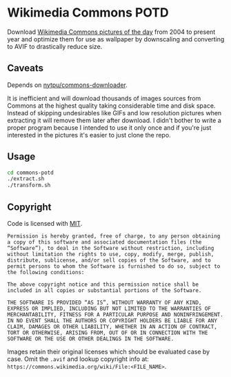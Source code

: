 # Wikimedia Commons POTD

Download [Wikimedia Commons pictures of the day](https://commons.wikimedia.org/wiki/Category:Pictures_of_the_day) from 2004 to present year and optimize them for use as wallpaper by downscaling and converting to AVIF to drastically reduce size.

## Caveats

Depends on [nytpu/commons-downloader](https://git.sr.ht/~nytpu/commons-downloader).

It is inefficient and will download thousands of images sources from Commons at the highest quality taking considerable time and disk space. Instead of skipping undesirables like GIFs and low resolution pictures when extracting it will remove them later after download. I didn't bother to write a proper program because I intended to use it only once and if you're just interested in the pictures it's easier to just clone the repo.

## Usage

```sh
cd commons-potd
./extract.sh
./transform.sh
```

## Copyright

Code is licensed with [MIT](https://mit-license.org/).

```
Permission is hereby granted, free of charge, to any person obtaining a copy of this software and associated documentation files (the “Software”), to deal in the Software without restriction, including without limitation the rights to use, copy, modify, merge, publish, distribute, sublicense, and/or sell copies of the Software, and to permit persons to whom the Software is furnished to do so, subject to the following conditions:

The above copyright notice and this permission notice shall be included in all copies or substantial portions of the Software.

THE SOFTWARE IS PROVIDED “AS IS”, WITHOUT WARRANTY OF ANY KIND, EXPRESS OR IMPLIED, INCLUDING BUT NOT LIMITED TO THE WARRANTIES OF MERCHANTABILITY, FITNESS FOR A PARTICULAR PURPOSE AND NONINFRINGEMENT. IN NO EVENT SHALL THE AUTHORS OR COPYRIGHT HOLDERS BE LIABLE FOR ANY CLAIM, DAMAGES OR OTHER LIABILITY, WHETHER IN AN ACTION OF CONTRACT, TORT OR OTHERWISE, ARISING FROM, OUT OF OR IN CONNECTION WITH THE SOFTWARE OR THE USE OR OTHER DEALINGS IN THE SOFTWARE.
```

Images retain their original licenses which should be evaluated case by case. Omit the `.avif` and lookup copyright info at: `https://commons.wikimedia.org/wiki/File:<FILE_NAME>`.

